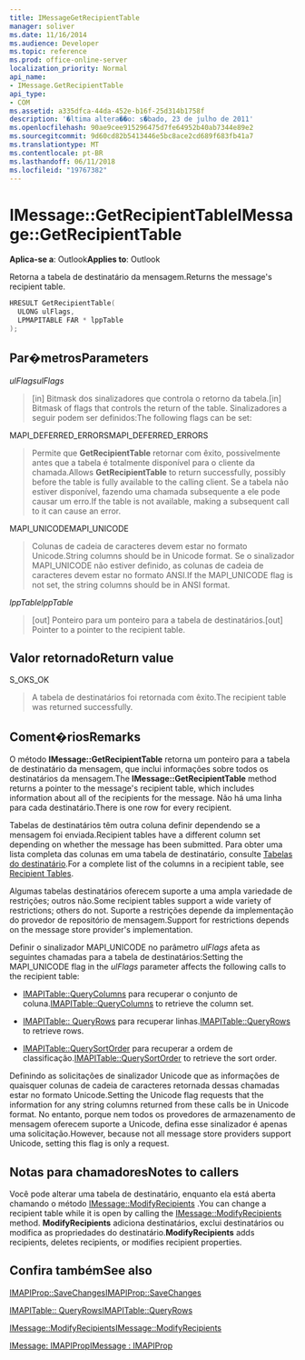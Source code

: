 ```yaml
---
title: IMessageGetRecipientTable
manager: soliver
ms.date: 11/16/2014
ms.audience: Developer
ms.topic: reference
ms.prod: office-online-server
localization_priority: Normal
api_name:
- IMessage.GetRecipientTable
api_type:
- COM
ms.assetid: a335dfca-44da-452e-b16f-25d314b1758f
description: '�ltima altera��o: s�bado, 23 de julho de 2011'
ms.openlocfilehash: 90ae9cee915296475d7fe64952b40ab7344e89e2
ms.sourcegitcommit: 9d60cd82b5413446e5bc8ace2cd689f683fb41a7
ms.translationtype: MT
ms.contentlocale: pt-BR
ms.lasthandoff: 06/11/2018
ms.locfileid: "19767382"
---
```

# <a name="imessagegetrecipienttable"></a><span data-ttu-id="7be61-103">IMessage::GetRecipientTable</span><span class="sxs-lookup"><span data-stu-id="7be61-103">IMessage::GetRecipientTable</span></span>

  
  
<span data-ttu-id="7be61-104">**Aplica-se a**: Outlook</span><span class="sxs-lookup"><span data-stu-id="7be61-104">**Applies to**: Outlook</span></span> 
  
<span data-ttu-id="7be61-105">Retorna a tabela de destinatário da mensagem.</span><span class="sxs-lookup"><span data-stu-id="7be61-105">Returns the message's recipient table.</span></span>
  
```cpp
HRESULT GetRecipientTable(
  ULONG ulFlags,
  LPMAPITABLE FAR * lppTable
);
```

## <a name="parameters"></a><span data-ttu-id="7be61-106">Par�metros</span><span class="sxs-lookup"><span data-stu-id="7be61-106">Parameters</span></span>

 <span data-ttu-id="7be61-107">_ulFlags_</span><span class="sxs-lookup"><span data-stu-id="7be61-107">_ulFlags_</span></span>
  
> <span data-ttu-id="7be61-108">[in] Bitmask dos sinalizadores que controla o retorno da tabela.</span><span class="sxs-lookup"><span data-stu-id="7be61-108">[in] Bitmask of flags that controls the return of the table.</span></span> <span data-ttu-id="7be61-109">Sinalizadores a seguir podem ser definidos:</span><span class="sxs-lookup"><span data-stu-id="7be61-109">The following flags can be set:</span></span>
    
<span data-ttu-id="7be61-110">MAPI_DEFERRED_ERRORS</span><span class="sxs-lookup"><span data-stu-id="7be61-110">MAPI_DEFERRED_ERRORS</span></span> 
  
> <span data-ttu-id="7be61-111">Permite que **GetRecipientTable** retornar com êxito, possivelmente antes que a tabela é totalmente disponível para o cliente da chamada.</span><span class="sxs-lookup"><span data-stu-id="7be61-111">Allows **GetRecipientTable** to return successfully, possibly before the table is fully available to the calling client.</span></span> <span data-ttu-id="7be61-112">Se a tabela não estiver disponível, fazendo uma chamada subsequente a ele pode causar um erro.</span><span class="sxs-lookup"><span data-stu-id="7be61-112">If the table is not available, making a subsequent call to it can cause an error.</span></span> 
    
<span data-ttu-id="7be61-113">MAPI_UNICODE</span><span class="sxs-lookup"><span data-stu-id="7be61-113">MAPI_UNICODE</span></span> 
  
> <span data-ttu-id="7be61-114">Colunas de cadeia de caracteres devem estar no formato Unicode.</span><span class="sxs-lookup"><span data-stu-id="7be61-114">String columns should be in Unicode format.</span></span> <span data-ttu-id="7be61-115">Se o sinalizador MAPI_UNICODE não estiver definido, as colunas de cadeia de caracteres devem estar no formato ANSI.</span><span class="sxs-lookup"><span data-stu-id="7be61-115">If the MAPI_UNICODE flag is not set, the string columns should be in ANSI format.</span></span>
    
 <span data-ttu-id="7be61-116">_lppTable_</span><span class="sxs-lookup"><span data-stu-id="7be61-116">_lppTable_</span></span>
  
> <span data-ttu-id="7be61-117">[out] Ponteiro para um ponteiro para a tabela de destinatários.</span><span class="sxs-lookup"><span data-stu-id="7be61-117">[out] Pointer to a pointer to the recipient table.</span></span>
    
## <a name="return-value"></a><span data-ttu-id="7be61-118">Valor retornado</span><span class="sxs-lookup"><span data-stu-id="7be61-118">Return value</span></span>

<span data-ttu-id="7be61-119">S_OK</span><span class="sxs-lookup"><span data-stu-id="7be61-119">S_OK</span></span> 
  
> <span data-ttu-id="7be61-120">A tabela de destinatários foi retornada com êxito.</span><span class="sxs-lookup"><span data-stu-id="7be61-120">The recipient table was returned successfully.</span></span>
    
## <a name="remarks"></a><span data-ttu-id="7be61-121">Coment�rios</span><span class="sxs-lookup"><span data-stu-id="7be61-121">Remarks</span></span>

<span data-ttu-id="7be61-122">O método **IMessage::GetRecipientTable** retorna um ponteiro para a tabela de destinatário da mensagem, que inclui informações sobre todos os destinatários da mensagem.</span><span class="sxs-lookup"><span data-stu-id="7be61-122">The **IMessage::GetRecipientTable** method returns a pointer to the message's recipient table, which includes information about all of the recipients for the message.</span></span> <span data-ttu-id="7be61-123">Não há uma linha para cada destinatário.</span><span class="sxs-lookup"><span data-stu-id="7be61-123">There is one row for every recipient.</span></span> 
  
<span data-ttu-id="7be61-124">Tabelas de destinatários têm outra coluna definir dependendo se a mensagem foi enviada.</span><span class="sxs-lookup"><span data-stu-id="7be61-124">Recipient tables have a different column set depending on whether the message has been submitted.</span></span> <span data-ttu-id="7be61-125">Para obter uma lista completa das colunas em uma tabela de destinatário, consulte [Tabelas do destinatário](recipient-tables.md).</span><span class="sxs-lookup"><span data-stu-id="7be61-125">For a complete list of the columns in a recipient table, see [Recipient Tables](recipient-tables.md).</span></span>
  
<span data-ttu-id="7be61-126">Algumas tabelas destinatários oferecem suporte a uma ampla variedade de restrições; outros não.</span><span class="sxs-lookup"><span data-stu-id="7be61-126">Some recipient tables support a wide variety of restrictions; others do not.</span></span> <span data-ttu-id="7be61-127">Suporte a restrições depende da implementação do provedor de repositório de mensagem.</span><span class="sxs-lookup"><span data-stu-id="7be61-127">Support for restrictions depends on the message store provider's implementation.</span></span> 
  
<span data-ttu-id="7be61-128">Definir o sinalizador MAPI_UNICODE no parâmetro _ulFlags_ afeta as seguintes chamadas para a tabela de destinatários:</span><span class="sxs-lookup"><span data-stu-id="7be61-128">Setting the MAPI_UNICODE flag in the  _ulFlags_ parameter affects the following calls to the recipient table:</span></span> 
  
- <span data-ttu-id="7be61-129">[IMAPITable::QueryColumns](imapitable-querycolumns.md) para recuperar o conjunto de coluna.</span><span class="sxs-lookup"><span data-stu-id="7be61-129">[IMAPITable::QueryColumns](imapitable-querycolumns.md) to retrieve the column set.</span></span> 
    
- <span data-ttu-id="7be61-130">[IMAPITable:: QueryRows](imapitable-queryrows.md) para recuperar linhas.</span><span class="sxs-lookup"><span data-stu-id="7be61-130">[IMAPITable::QueryRows](imapitable-queryrows.md) to retrieve rows.</span></span> 
    
- <span data-ttu-id="7be61-131">[IMAPITable::QuerySortOrder](imapitable-querysortorder.md) para recuperar a ordem de classificação.</span><span class="sxs-lookup"><span data-stu-id="7be61-131">[IMAPITable::QuerySortOrder](imapitable-querysortorder.md) to retrieve the sort order.</span></span> 
    
<span data-ttu-id="7be61-132">Definindo as solicitações de sinalizador Unicode que as informações de quaisquer colunas de cadeia de caracteres retornada dessas chamadas estar no formato Unicode.</span><span class="sxs-lookup"><span data-stu-id="7be61-132">Setting the Unicode flag requests that the information for any string columns returned from these calls be in Unicode format.</span></span> <span data-ttu-id="7be61-133">No entanto, porque nem todos os provedores de armazenamento de mensagem oferecem suporte a Unicode, defina esse sinalizador é apenas uma solicitação.</span><span class="sxs-lookup"><span data-stu-id="7be61-133">However, because not all message store providers support Unicode, setting this flag is only a request.</span></span>
  
## <a name="notes-to-callers"></a><span data-ttu-id="7be61-134">Notas para chamadores</span><span class="sxs-lookup"><span data-stu-id="7be61-134">Notes to callers</span></span>

<span data-ttu-id="7be61-135">Você pode alterar uma tabela de destinatário, enquanto ela está aberta chamando o método [IMessage::ModifyRecipients](imessage-modifyrecipients.md) .</span><span class="sxs-lookup"><span data-stu-id="7be61-135">You can change a recipient table while it is open by calling the [IMessage::ModifyRecipients](imessage-modifyrecipients.md) method.</span></span> <span data-ttu-id="7be61-136">**ModifyRecipients** adiciona destinatários, exclui destinatários ou modifica as propriedades do destinatário.</span><span class="sxs-lookup"><span data-stu-id="7be61-136">**ModifyRecipients** adds recipients, deletes recipients, or modifies recipient properties.</span></span> 
  
## <a name="see-also"></a><span data-ttu-id="7be61-137">Confira também</span><span class="sxs-lookup"><span data-stu-id="7be61-137">See also</span></span>



[<span data-ttu-id="7be61-138">IMAPIProp::SaveChanges</span><span class="sxs-lookup"><span data-stu-id="7be61-138">IMAPIProp::SaveChanges</span></span>](imapiprop-savechanges.md)
  
[<span data-ttu-id="7be61-139">IMAPITable:: QueryRows</span><span class="sxs-lookup"><span data-stu-id="7be61-139">IMAPITable::QueryRows</span></span>](imapitable-queryrows.md)
  
[<span data-ttu-id="7be61-140">IMessage::ModifyRecipients</span><span class="sxs-lookup"><span data-stu-id="7be61-140">IMessage::ModifyRecipients</span></span>](imessage-modifyrecipients.md)
  
[<span data-ttu-id="7be61-141">IMessage: IMAPIProp</span><span class="sxs-lookup"><span data-stu-id="7be61-141">IMessage : IMAPIProp</span></span>](imessageimapiprop.md)

